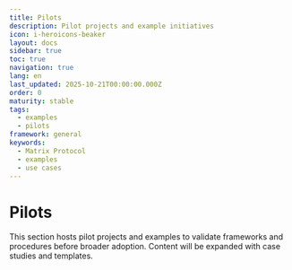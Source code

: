 ```yaml
---
title: Pilots
description: Pilot projects and example initiatives
icon: i-heroicons-beaker
layout: docs
sidebar: true
toc: true
navigation: true
lang: en
last_updated: 2025-10-21T00:00:00.000Z
order: 0
maturity: stable
tags:
  - examples
  - pilots
framework: general
keywords:
  - Matrix Protocol
  - examples
  - use cases
---
```

# Pilots

This section hosts pilot projects and examples to validate frameworks and procedures before broader adoption. Content will be expanded with case studies and templates.